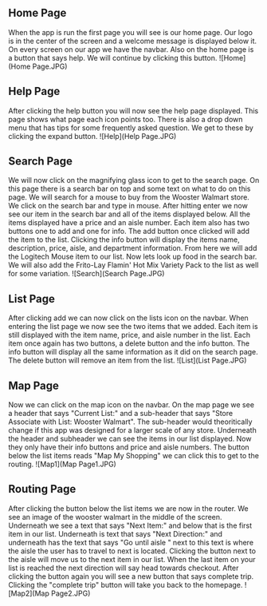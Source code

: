 ## Home Page
When the app is run the first page you will see is our home page. Our logo is in the center of the screen and a welcome message is displayed below it. On every screen on our app we have the navbar. Also on the home page is a button that says help. We will continue by clicking this button.
![Home](Home Page.JPG)
## Help Page
After clicking the help button you will now see the help page displayed. This page shows what page each icon points too. There is also a drop down menu that has tips for some frequently asked question. We get to these by clicking the expand button.
![Help](Help Page.JPG)
## Search Page
We will now click on the magnifying glass icon to get to the search page. On this page there is a search bar on top and some text on what to do on this page. We will search for a mouse to buy from the Wooster Walmart store. We click on the search bar and type in mouse. After hitting enter we now see our item in the search bar and all of the items displayed below. All the items displayed have a price and an aisle number. Each item also has two buttons one to add and one for info. The add button once clicked will add the item to the list. Clicking the info button will display the items name, description, price, aisle, and department information. From here we will add the Logitech Mouse item to our list. Now lets look up food in the search bar. We will also add the Frito-Lay Flamin' Hot Mix Variety Pack to the list as well for some variation. 
![Search](Search Page.JPG)
## List Page
After clicking add we can now click on the lists icon on the navbar. When entering the list page we now see the two items that we added. Each item is still displayed with the item name, price, and aisle number in the list. Each item once again has two buttons, a delete button and the info button. The info button will display all the same information as it did on the search page. The delete button will remove an item from the list. 
![List](List Page.JPG)
## Map Page
Now we can click on the map icon on the navbar. On the map page we see a header that says "Current List:" and a sub-header that says "Store Associate with List: Wooster Walmart". The sub-header would theoritically change if this app was designed for a larger scale of any store. Underneath the header and subheader we can see the items in our list displayed. Now they only have their info buttons and price and aisle numbers. The button below the list items reads "Map My Shopping" we can click this to get to the routing.
![Map1](Map Page1.JPG)
## Routing Page
After clicking the button below the list items we are now in the router. We see an image of the wooster walmart in the middle of the screen. Underneath we see a text that says "Next Item:" and below that is the first item in our list. Underneath is text that says "Next Direction:" and underneath has the text that says "Go until aisle " next to this text is where the aisle the user has to travel to next is located. Clicking the button next to the aisle will move us to the next item in our list. When the last item on your list is reached the next direction will say head towards checkout. After clicking the button again you will see a new button that says complete trip. Clicking the "complete trip" button will take you back to the homepage.
![Map2](Map Page2.JPG)